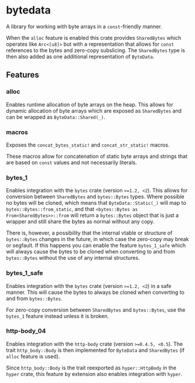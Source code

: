 # bytedata

A library for working with byte arrays in a `const`-friendly manner.

When the `alloc` feature is enabled this crate provides `SharedBytes` which operates like `Arc<[u8]>` but with a representation that allows for `const` references to the bytes and zero-copy subslicing.
The `SharedBytes` type is then also added as one additional representation of `ByteData`.

## Features

### alloc

Enables runtime allocation of byte arrays on the heap.
This allows for dynamic allocation of byte arrays which are exposed as `SharedBytes` and can be wrapped as `ByteData::Shared(_)`.

### macros

Exposes the `concat_bytes_static!` and `concat_str_static!` macros.

These macros allow for concatenation of static byte arrays and strings that are based on `const` values and not necessarily literals.

### bytes_1

Enables integration with the `bytes` crate (version `>=1.2, <2`).
This allows for conversion between `SharedBytes` and `bytes::Bytes` types.
Where possible no bytes will be cloned, which means that `ByteData::Static(_)` will map to `bytes::Bytes::from_static`,
and that `<bytes::Bytes as From<SharedBytes>>::from` will return a `bytes::Bytes` object that is just a wrapper and still share the bytes as normal without any copy.

There is, however, a possibility that the internal vtable or structure of `bytes::Bytes` changes in the future, in which case the zero-copy may break or segfault.
If this happens you can enable the feature `bytes_1_safe` which will always cause the bytes to be cloned when converting to and from `bytes::Bytes` without the use of any internal structures.

### bytes_1_safe

Enables integration with the `bytes` crate (version `>=1.2, <2`) in a safe manner.
This will cause the bytes to always be cloned when converting to and from `bytes::Bytes`.

For zero-copy conversion between `SharedBytes` and `bytes::Bytes`, use the `bytes_1` feature instead unless it is broken.

### http-body_04

Enables integration with the `http-body` crate (version `>=0.4.5, <0.5`).
The trait `http_body::Body` is then implemented for `ByteData` and `SharedBytes` (if `alloc` feature is used).

Since `http_body::Body` is the trait reexported as `hyper::HttpBody` in the `hyper` crate, this feature by extension also enables integration with `hyper`.
